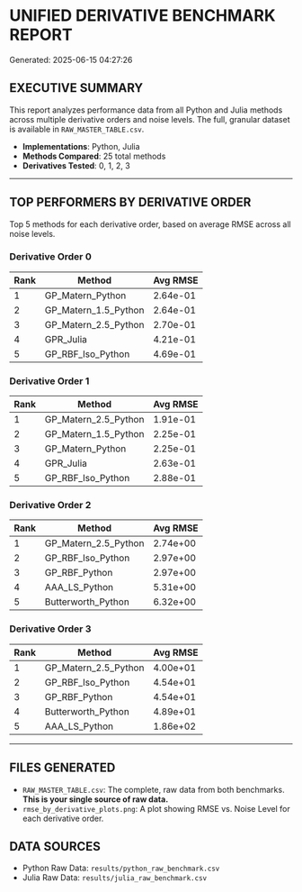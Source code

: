 
# UNIFIED DERIVATIVE BENCHMARK REPORT
Generated: 2025-06-15 04:27:26

## EXECUTIVE SUMMARY

This report analyzes performance data from all Python and Julia methods across multiple derivative orders and noise levels. The full, granular dataset is available in `RAW_MASTER_TABLE.csv`.

- **Implementations**: Python, Julia
- **Methods Compared**: 25 total methods
- **Derivatives Tested**: 0, 1, 2, 3

---

## TOP PERFORMERS BY DERIVATIVE ORDER

Top 5 methods for each derivative order, based on average RMSE across all noise levels.


### Derivative Order 0

| Rank | Method | Avg RMSE |
|------|--------|----------|
| 1 | GP_Matern_Python | 2.64e-01 |
| 2 | GP_Matern_1.5_Python | 2.64e-01 |
| 3 | GP_Matern_2.5_Python | 2.70e-01 |
| 4 | GPR_Julia | 4.21e-01 |
| 5 | GP_RBF_Iso_Python | 4.69e-01 |

### Derivative Order 1

| Rank | Method | Avg RMSE |
|------|--------|----------|
| 1 | GP_Matern_2.5_Python | 1.91e-01 |
| 2 | GP_Matern_1.5_Python | 2.25e-01 |
| 3 | GP_Matern_Python | 2.25e-01 |
| 4 | GPR_Julia | 2.63e-01 |
| 5 | GP_RBF_Iso_Python | 2.88e-01 |

### Derivative Order 2

| Rank | Method | Avg RMSE |
|------|--------|----------|
| 1 | GP_Matern_2.5_Python | 2.74e+00 |
| 2 | GP_RBF_Iso_Python | 2.97e+00 |
| 3 | GP_RBF_Python | 2.97e+00 |
| 4 | AAA_LS_Python | 5.31e+00 |
| 5 | Butterworth_Python | 6.32e+00 |

### Derivative Order 3

| Rank | Method | Avg RMSE |
|------|--------|----------|
| 1 | GP_Matern_2.5_Python | 4.00e+01 |
| 2 | GP_RBF_Iso_Python | 4.54e+01 |
| 3 | GP_RBF_Python | 4.54e+01 |
| 4 | Butterworth_Python | 4.89e+01 |
| 5 | AAA_LS_Python | 1.86e+02 |

---

## FILES GENERATED

- `RAW_MASTER_TABLE.csv`: The complete, raw data from both benchmarks. **This is your single source of raw data.**
- `rmse_by_derivative_plots.png`: A plot showing RMSE vs. Noise Level for each derivative order.

## DATA SOURCES

- Python Raw Data: `results/python_raw_benchmark.csv`
- Julia Raw Data: `results/julia_raw_benchmark.csv`
